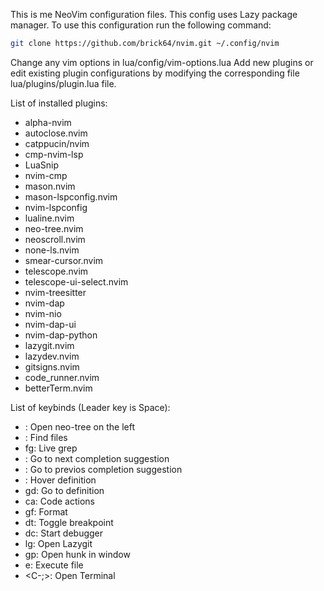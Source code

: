 This is me NeoVim configuration files. This config uses Lazy package manager.
To use this configuration run the following command:
```Bash
git clone https://github.com/brick64/nvim.git ~/.config/nvim
```
Change any vim options in lua/config/vim-options.lua
Add new plugins or edit existing plugin configurations by modifying the corresponding file lua/plugins/plugin.lua file.

List of installed plugins:
- alpha-nvim
- autoclose.nvim
- catppucin/nvim
- cmp-nvim-lsp
- LuaSnip
- nvim-cmp
- mason.nvim
- mason-lspconfig.nvim
- nvim-lspconfig
- lualine.nvim
- neo-tree.nvim
- neoscroll.nvim
- none-ls.nvim
- smear-cursor.nvim
- telescope.nvim
- telescope-ui-select.nvim
- nvim-treesitter
- nvim-dap
- nvim-nio
- nvim-dap-ui
- nvim-dap-python
- lazygit.nvim
- lazydev.nvim
- gitsigns.nvim
- code_runner.nvim
- betterTerm.nvim

List of keybinds (Leader key is Space):
- <C-e>: Open neo-tree on the left
- <C-p>: Find files
- <Leader>fg: Live grep
- <TAB>: Go to next completion suggestion
- <C-TAB>: Go to previos completion suggestion
- <K>: Hover definition
- gd: Go to definition
- <Leader>ca: Code actions
- <Leader>gf: Format
- <Leader>dt: Toggle breakpoint
- <Leader>dc: Start debugger
- <Leader>lg: Open Lazygit
- <Leader>gp: Open hunk in window
- <Leader>e: Execute file
- <C-;>: Open Terminal

